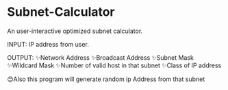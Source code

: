 # Subnet-Calculator

An user-interactive optimized subnet calculator.

INPUT: IP address from user.

OUTPUT: 
✨Network Address
✨Broadcast Address
✨Subnet Mask
✨Wildcard Mask
✨Number of valid host in that subnet
✨Class of IP address

😊Also this program will generate random ip Address from that subnet
